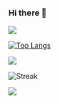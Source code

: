 ### Hi there 👋

![](https://komarev.com/ghpvc/?username=andrei45635&style=flat-square&color=red)

[![Top Langs](https://github-readme-stats.vercel.app/api/top-langs/?username=andrei45635&layout=compact&theme=dark)](https://github.com/anuraghazra/github-readme-stats)

![](https://github-readme-stats.vercel.app/api?username=andrei45635&show_icons=true&theme=dark)

![Streak](https://github-readme-streak-stats.herokuapp.com/?user=andrei45635&theme=dark)

![](https://github-profile-summary-cards.vercel.app/api/cards/profile-details?username=andrei45635&theme=dark)   
